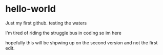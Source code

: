 # hello-world
Just my first github. testing the waters

I'm tired of riding the struggle bus in coding so im here 

hopefully this will be shpwing up on the second version and not the first edit.
